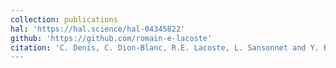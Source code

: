 ```yaml
---
collection: publications
hal: 'https://hal.science/hal-04345822'
github: 'https://github.com/romain-e-lacoste'
citation: 'C. Denis, C. Dion-Blanc, R.E. Lacoste, L. Sansonnet and Y. Bas (2023). *Bats Monitoring: A Classification Procedure of Bats Behaviors based on Hawkes Processes*
---
```


